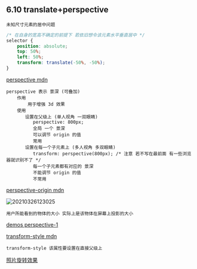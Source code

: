## 6.10 translate+perspective

`未知尺寸元素的居中问题`

```css
/* 在自身的宽高不确定的前提下 若依旧想令该元素水平垂直居中 */
selector {
    position: absolute;
    top: 50%;
    left: 50%;
    transform: translate(-50%, -50%);
}
```

[perspective mdn](https://developer.mozilla.org/zh-CN/docs/Web/CSS/perspective)

```
perspective 表示 景深 (可叠加)
    作用
        用于增强 3d 效果
    使用
       设置在父级上 (单人视角 一双眼睛)
          perspective: 800px;
          全局 一个 景深
          可以调节 origin 的值
          常用
       设置在每一个子元素上 (多人视角 多双眼睛)
          transform: perspective(800px); /* 注意 若不写在最前面 有一些浏览器就识别不了 */
          每一个子元素都有对应的 景深
          不能调节 origin 的值
          不常用
```

[perspective-origin mdn](https://developer.mozilla.org/zh-CN/docs/Web/CSS/perspective-origin)

![20210326123025](https://cdn.jsdelivr.net/gh/123taojiale/dahuyou_picture@main/blogs/20210326123025.png)

```
用户所能看到的物体的大小 实际上是该物体在屏幕上投影的大小
```

[demos perspective-1](../codes/26.%20perspective-1/index.html)

[transform-style mdn](https://developer.mozilla.org/zh-CN/docs/Web/CSS/transform-style)

```
transform-style 该属性要设置在直接父级上
```

[照片旋转效果](../codes/27.%20perspective-2/index.html)

